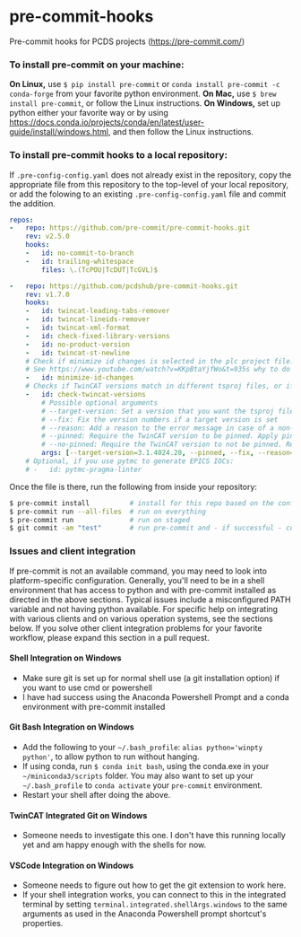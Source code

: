 # pre-commit-hooks
Pre-commit hooks for PCDS projects (https://pre-commit.com/)


### To install pre-commit on your machine:

**On Linux,** use `$ pip install pre-commit` or `conda install pre-commit -c conda-forge` from your favorite python environment.
**On Mac,** use `$ brew install pre-commit`, or follow the Linux instructions.
**On Windows,** set up python either your favorite way or by using https://docs.conda.io/projects/conda/en/latest/user-guide/install/windows.html, and then follow the Linux instructions.

### To install pre-commit hooks to a local repository:

If `.pre-config-config.yaml` does not already exist in the repository, copy
the appropriate file from this repository to the top-level of your local
repository, or add the folowing to an existing `.pre-config-config.yaml`
file and commit the addition.

```yaml
repos:
-   repo: https://github.com/pre-commit/pre-commit-hooks.git
    rev: v2.5.0
    hooks:
    -   id: no-commit-to-branch
    -   id: trailing-whitespace
        files: \.(TcPOU|TcDUT|TcGVL)$

-   repo: https://github.com/pcdshub/pre-commit-hooks.git
    rev: v1.7.0
    hooks:
    -   id: twincat-leading-tabs-remover
    -   id: twincat-lineids-remover
    -   id: twincat-xml-format
    -   id: check-fixed-library-versions
    -   id: no-product-version
    -   id: twincat-st-newline
    # Check if minimize id changes is selected in the plc project file.
    # See https://www.youtube.com/watch?v=KKpBtaYjfWo&t=935s why to do this.
    -   id: minimize-id-changes
    # Checks if TwinCAT versions match in different tsproj files, or if it matches the targeted one.
    -   id: check-twincat-versions
        # Possible optional arguments
        # --target-version: Set a version that you want the tsproj file to have
        # --fix: Fix the version numbers if a target version is set
        # --reason: Add a reason to the error message in case of a non-matching version.
        # --pinned: Require the TwinCAT version to be pinned. Apply pinning if combined with --fix.
        # --no-pinned: Require the TwinCAT version to not be pinned. Remove pinning if combined with --fix.
        args: [--target-version=3.1.4024.20, --pinned, --fix, --reason="This version has a crucial new feature"]
    # Optional, if you use pytmc to generate EPICS IOCs:
    # -   id: pytmc-pragma-linter
```

Once the file is there, run the following from inside your repository:
```bash
$ pre-commit install          # install for this repo based on the config
$ pre-commit run --all-files  # run on everything
$ pre-commit run              # run on staged
$ git commit -am "test"       # run pre-commit and - if successful - commit
```

### Issues and client integration

If pre-commit is not an available command, you may need to look into platform-specific configuration. Generally, you'll need to be in a shell environment that has access to python and with pre-commit installed as directed in the above sections. Typical issues include a misconfigured PATH variable and not having python available. For specific help on integrating with various clients and on various operation systems, see the sections below. If you solve other client integration problems for your favorite workflow, please expand this section in a pull request.

#### Shell Integration on Windows

- Make sure git is set up for normal shell use (a git installation option) if you want to use cmd or powershell
- I have had success using the Anaconda Powershell Prompt and a conda environment with pre-commit installed

#### Git Bash Integration on Windows

- Add the following to your `~/.bash_profile`: `alias python='winpty python'`, to allow python to run without hanging.
- If using conda, run `$ conda init bash`, using the conda.exe in your `~/miniconda3/scripts` folder. You may also want to set up your `~/.bash_profile` to `conda activate` your `pre-commit` environment.
- Restart your shell after doing the above.

#### TwinCAT Integrated Git on Windows

- Someone needs to investigate this one. I don't have this running locally yet and am happy enough with the shells for now.

#### VSCode Integration on Windows

- Someone needs to figure out how to get the git extension to work here.
- If your shell integration works, you can connect to this in the integrated terminal by setting `terminal.integrated.shellArgs.windows` to the same arguments as used in the Anaconda Powershell prompt shortcut's properties.
